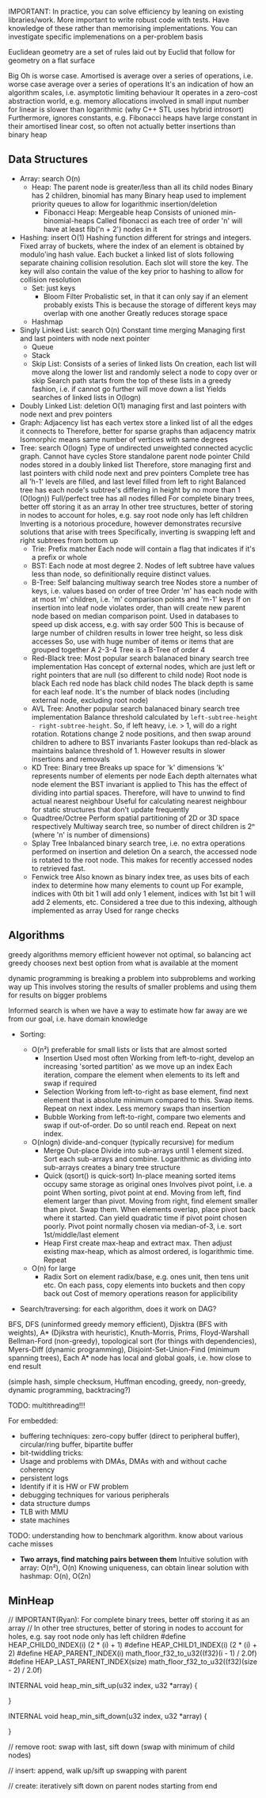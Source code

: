 <!-- SPDX-License-Identifier: zlib-acknowledgement -->

IMPORTANT: In practice, you can solve efficiency by leaning on existing libraries/work.
More important to write robust code with tests.
Have knowledge of these rather than memorising implementations.
You can investigate specific implemenations on a per-problem basis

Euclidean geometry are a set of rules laid out by Euclid that follow for geometry on a flat surface

Big Oh is worse case.
Amortised is average over a series of operations, i.e. worse case average over a series of operations
It's an indication of how an algorithm scales, i.e. asymptotic limiting behaviour
It operates in a zero-cost abstraction world, e.g. memory allocations involved in small input number for linear is slower than logarithmic (why C++ STL uses hybrid introsort)
Furthermore, ignores constants, e.g. Fibonacci heaps have large constant in their amortised linear cost, so often not actually better insertions than binary heap



## Data Structures
* Array: search O(n)
  - Heap:
    The parent node is greater/less than all its child nodes
    Binary has 2 children, binomial has many
    Binary heap used to implement priority queues to allow for logarithmic insertion/deletion
    - Fibonacci Heap:
      Mergeable heap
      Consists of unioned min-binomial-heaps
      Called fibonacci as each tree of order 'n' will have at least fib('n + 2') nodes in it
* Hashing: insert O(1)
  Hashing function different for strings and integers.
  Fixed array of buckets, where the index of an element is obtained by modulo'ing hash value.
  Each bucket a linked list of slots following separate chaining collision resolution.
  Each slot will store the key. 
  The key will also contain the value of the key prior to hashing to allow for collision resolution
  - Set: just keys
      - Bloom Filter
        Probalistic set, in that it can only say if an element probably exists
        This is because the storage of different keys may overlap with one another 
        Greatly reduces storage space 
  - Hashmap
* Singly Linked List: search O(n)
  Constant time merging
  Managing first and last pointers with node next pointer
  - Queue
  - Stack
  - Skip List:
    Consists of a series of linked lists
    On creation, each list will move along the lower list and randomly select a node to copy over or skip
    Search path starts from the top of these lists in a greedy fashion, i.e. if cannot go further will move down a list
    Yields searches of linked lists in O(logn)
* Doubly Linked List: deletion O(1) 
  managing first and last pointers with node next and prev pointers
* Graph:
  Adjacency list has each vertex store a linked list of all the edges it connects to
  Therefore, better for sparse graphs than adjacency matrix
  Isomorphic means same number of vertices with same degrees
* Tree: search O(logn)
  Type of undirected unweighted connected acyclic graph. 
  Cannot have cycles
  Store standalone parent node pointer
  Child nodes stored in a doubly linked list
  Therefore, store managing first and last pointers with child node next and prev pointers 
  Complete tree has all 'h-1' levels are filled, and last level filled from left to right
  Balanced tree has each node's subtree's differing in height by no more than 1 (O(logn)) 
  Full/perfect tree has all nodes filled 
  For complete binary trees, better off storing it as an array
  In other tree structures, better of storing in nodes to account for holes, e.g. say root node only has left children
  Inverting is a notorious procedure, however demonstrates recursive solutions that arise with trees
  Specifically, inverting is swapping left and right subtrees from bottom up
  - Trie:
    Prefix matcher
    Each node will contain a flag that indicates if it's a prefix or whole
  - BST:
    Each node at most degree 2.
    Nodes of left subtree have values less than node, so definitionally require distinct values.
  - B-Tree: 
    Self balancing multiway search tree
    Nodes store a number of keys, i.e. values based on order of tree
    Order 'm' has each node with at most 'm' children, i.e. 'm' comparison points and 'm-1' keys
    If on insertion into leaf node violates order, than will create new parent node based on median comparison point.
    Used in databases to speed up disk access, e.g. with say order 500
    This is because of large number of children results in lower tree height, so less disk accesses
    So, use with huge number of items or items that are grouped together
    A 2-3-4 Tree is a B-Tree of order 4
  - Red-Black tree:
    Most popular search balanaced binary search tree implementation
    Has concept of external nodes, which are just left or right pointers that are null (so different to child node)
    Root node is black
    Each red node has black child nodes
    The black depth is same for each leaf node. It's the number of black nodes (including external node, excluding root node) 
  - AVL Tree:
    Another popular search balanaced binary search tree implementation
    Balance threshold calculated by `left-subtree-height - right-subtree-height`.
    So, if left heavy, i.e. > 1, will do a right rotation.
    Rotations change 2 node positions, and then swap around children to adhere to BST invariants
    Faster lookups than red-black as maintains balance threshold of 1.
    However results in slower insertions and removals
  - KD Tree:
    Binary tree
    Breaks up space for 'k' dimensions
    'k' represents number of elements per node
    Each depth alternates what node element the BST invariant is applied to
    This has the effect of dividing into partial spaces.
    Therefore, will have to unwind to find actual nearest neighbour
    Useful for calculating nearest neighbour for static structures that don't update frequently
  - Quadtree/Octree 
    Perform spatial partitioning of 2D or 3D space respectively
    Multiway search tree, so number of direct children is 2ⁿ (where 'n' is number of dimensions) 
  - Splay Tree
    Inbalanced binary search tree, i.e. no extra operations performed on insertion and deletion
    On a search, the accessed node is rotated to the root node. 
    This makes for recently accessed nodes to retrieved fast.
  - Fenwick tree
    Also known as binary index tree, as uses bits of each index to determine how many elements to count up
    For example, indices with 0th bit 1 will add only 1 element, indices with 1st bit 1 will add 2 elements, etc.
    Considered a tree due to this indexing, although implemented as array
    Used for range checks

## Algorithms
greedy algorithms memory efficient however not optimal, so balancing act
greedy chooses next best option from what is available at the moment

dynamic programming is breaking a problem into subproblems and working way up
This involves storing the results of smaller problems and using them for results on bigger problems 

Informed search is when we have a way to estimate how far away are we from our goal, i.e. have domain knowledge

* Sorting:
  - O(n²) preferable for small lists or lists that are almost sorted
    - Insertion
      Used most often
      Working from left-to-right, develop an increasing 'sorted partition' as we move up an index 
      Each iteration, compare the element when elements to its left and swap if required
    - Selection
      Working from left-to-right as base element, find next element that is absolute minimum compared to this.
      Swap items. Repeat on next index. Less memory swaps than insertion
    - Bubble
      Working from left-to-right, compare two elements and swap if out-of-order. 
      Do so until reach end. Repeat on next index.
  - O(nlogn) divide-and-conquer (typically recursive) for medium
    - Merge
      Out-place
      Divide into sub-arrays until 1 element sized.
      Sort each sub-arrays and combine.
      Logarithmic as dividing into sub-arrays creates a binary tree structure 
    - Quick (qsort() is quick-sort)
      In-place meaning sorted items occupy same storage as original ones
      Involves pivot point, i.e. a point 
      When sorting, pivot point at end. 
      Moving from left, find element larger than pivot.
      Moving from right, find element smaller than pivot.
      Swap them. When elements overlap, place pivot back where it started.
      Can yield quadratic time if pivot point chosen poorly.
      Pivot point normally chosen via median-of-3, i.e. sort 1st/middle/last element 
    - Heap 
      First create max-heap and extract max.
      Then adjust existing max-heap, which as almost ordered, is logarithmic time.
      Repeat
  - O(n) for large
    - Radix
      Sort on element radix/base, e.g. ones unit, then tens unit etc.
      On each pass, copy elements into buckets and then copy back out
      Cost of memory operations reason for applicibility

* Search/traversing:
for each algorithm, does it work on DAG?

BFS, DFS (uninformed greedy memory efficient), Djisktra (BFS with weights), A* (Djikstra with heuristic), Knuth-Morris, Prims, Floyd-Warshall
Bellman-Ford (non-greedy), topological sort (for things with dependencies), Myers-Diff (dynamic programming),
Disjoint-Set-Union-Find (minimum spanning trees), 
Each A* node has local and global goals, i.e. how close to end result

(simple hash, simple checksum, Huffman encoding, greedy, non-greedy, dynamic programming, backtracing?)

TODO: multithreading!!!

For embedded:
* buffering techniques: zero-copy buffer (direct to peripheral buffer), circular/ring buffer, bipartite buffer
* bit-twiddling tricks: 
* Usage and problems with DMAs, DMAs with and without cache coherency
* persistent logs  
* Identify if it is HW or FW problem
* debugging techniques for various peripherals
* data structure dumps
* TLB with MMU
* state machines


TODO: understanding how to benchmark algorithm.
know about various cache misses


* **Two arrays, find matching pairs between them**
Intuitive solution with array: O(n²), O(n)
Knowing uniqueness, can obtain linear solution with hashmap: O(n), O(2n)


## MinHeap
// IMPORTANT(Ryan): For complete binary trees, better off storing it as an array
// In other tree structures, better of storing in nodes to account for holes, e.g. say root node only has left children
#define HEAP_CHILD0_INDEX(i) (2 * (i) + 1)
#define HEAP_CHILD1_INDEX(i) (2 * (i) + 2)
#define HEAP_PARENT_INDEX(i) math_floor_f32_to_u32((f32)(i - 1) / 2.0f)
#define HEAP_LAST_PARENT_INDEX(size) math_floor_f32_to_u32((f32)(size - 2) / 2.0f)

INTERNAL void
heap_min_sift_up(u32 index, u32 *array)
{

}

INTERNAL void
heap_min_sift_down(u32 index, u32 *array)
{

}


// remove root: swap with last, sift down (swap with minimum of child nodes)

// insert: append, walk up/sift up swapping with parent

// create: iteratively sift down on parent nodes starting from end
